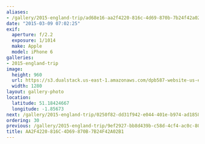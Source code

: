 ```yaml
---
aliases:
- /gallery/2015-england-trip/ad68e16-aa2f4220-816c-4d69-870b-7b24f42a02b1.html
date: "2015-03-09 07:02:25"
exif:
  aperture: f/2.2
  exposure: 1/1014
  make: Apple
  model: iPhone 6
galleries:
- 2015-england-trip
image:
  height: 960
  url: https://s3.dualstack.us-east-1.amazonaws.com/dpb587-website-us-east-1/asset/gallery/2015-england-trip/ad68e16-aa2f4220-816c-4d69-870b-7b24f42a02b1~1280.jpg
  width: 1280
layout: gallery-photo
location:
  latitude: 51.18424667
  longitude: -1.85673
next: /gallery/2015-england-trip/0250f82-dd31f942-e044-401e-b974-ad18588484d3
ordering: 30
previous: /gallery/2015-england-trip/9ef2927-bb8d439b-c58d-4cf4-ac0c-805f643a1ae0
title: AA2F4220-816C-4D69-870B-7B24F42A02B1
---
```

